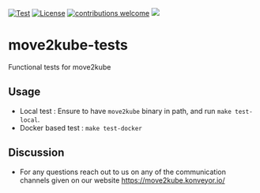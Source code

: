 [![Test](https://github.com/konveyor/move2kube-tests/workflows/Test/badge.svg "Github Actions")](https://github.com/konveyor/move2kube-tests/actions?query=workflow%Test)
[![License](https://img.shields.io/:license-apache-blue.svg)](https://www.apache.org/licenses/LICENSE-2.0.html)
[![contributions welcome](https://img.shields.io/badge/contributions-welcome-brightgreen.svg?style=flat)](https://github.com/konveyor/move2kube-tests/pulls)
[<img src="https://img.shields.io/badge/slack-konveyor/move2kube-green.svg?logo=slack">](https://kubernetes.slack.com/archives/CR85S82A2)

# move2kube-tests

Functional tests for move2kube

## Usage

* Local test : Ensure to have `move2kube` binary in path, and run `make test-local`.
* Docker based test : `make test-docker`

## Discussion

* For any questions reach out to us on any of the communication channels given on our website https://move2kube.konveyor.io/
